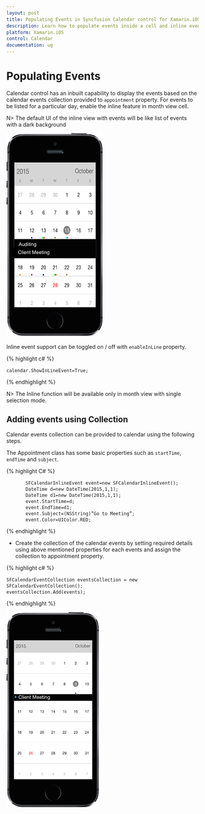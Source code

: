 ```yaml
---
layout: post
title: Populating Events in Syncfusion Calendar control for Xamarin.iOS
description: Learn how to populate events inside a cell and inline events descriptions
platform: Xamarin.iOS
control: Calendar
documentation: ug
---
```


# Populating Events

Calendar control has an inbuilt capability to display the events based on the calendar events collection provided to `appointment` property. For events to be listed for a particular day, enable the inline feature in month view cell.

N> The default UI of the inline view with events will be like list of events with a dark background

![](images/inline_events.png)                                        


Inline event support can be toggled on / off with `enableInLine` property.

{% highlight c# %}

	calendar.ShowInLineEvent=True;

{% endhighlight %}

N> The Inline function will be available only in month view with single selection mode.

## Adding events using Collection

Calendar events collection can be provided to calendar using the following steps.

The Appointment class has some basic properties such as `startTime`, `endTime` and `subject`.

{% highlight C# %}
		   
		   SFCalendarInlineEvent event=new SFCalendarInlineEvent();
           DateTime d=new DateTime(2015,1,1);
           DateTime d1=new DateTime(2015,1,1);
           event.StartTime=d;
           event.EndTime=d1;
           event.Subject=(NSString)”Go to Meeting”;
           event.Color=UIColor.RED;
		   
{% endhighlight %}

* Create the collection of the calendar events by setting required details using above mentioned properties for each events and assign the collection to appointment property.

{% highlight c# %}

	SFCalendarEventCollection eventsCollection = new SFCalendarEventCollection();
	eventsCollection.Add(events);
	
{% endhighlight %}

![](images/inline_event.png)                                        



